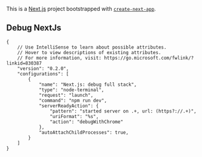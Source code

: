 This is a [Next.js](https://nextjs.org) project bootstrapped with [`create-next-app`](https://nextjs.org/docs/app/api-reference/cli/create-next-app).

## Debug NextJs
```
{
    // Use IntelliSense to learn about possible attributes.
    // Hover to view descriptions of existing attributes.
    // For more information, visit: https://go.microsoft.com/fwlink/?linkid=830387
    "version": "0.2.0",
    "configurations": [
        {
            "name": "Next.js: debug full stack",
            "type": "node-terminal",
            "request": "launch",
            "command": "npm run dev",
            "serverReadyAction": {
                "pattern": "started server on .+, url: (https?://.+)",
                "uriFormat": "%s",
                "action": "debugWithChrome"
            },
            "autoAttachChildProcesses": true,
        }
    ]
}
```